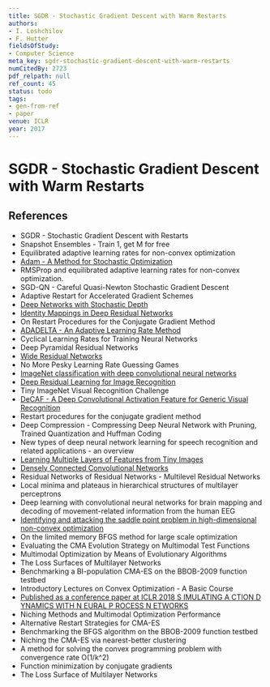 ```yaml
---
title: SGDR - Stochastic Gradient Descent with Warm Restarts
authors:
- I. Loshchilov
- F. Hutter
fieldsOfStudy:
- Computer Science
meta_key: sgdr-stochastic-gradient-descent-with-warm-restarts
numCitedBy: 2723
pdf_relpath: null
ref_count: 45
status: todo
tags:
- gen-from-ref
- paper
venue: ICLR
year: 2017
---
```


# SGDR - Stochastic Gradient Descent with Warm Restarts

## References

- SGDR - Stochastic Gradient Descent with Restarts
- Snapshot Ensembles - Train 1, get M for free
- Equilibrated adaptive learning rates for non-convex optimization
- [Adam - A Method for Stochastic Optimization](./adam-a-method-for-stochastic-optimization.md)
- RMSProp and equilibrated adaptive learning rates for non-convex optimization.
- SGD-QN - Careful Quasi-Newton Stochastic Gradient Descent
- Adaptive Restart for Accelerated Gradient Schemes
- [Deep Networks with Stochastic Depth](./deep-networks-with-stochastic-depth.md)
- [Identity Mappings in Deep Residual Networks](./identity-mappings-in-deep-residual-networks.md)
- On Restart Procedures for the Conjugate Gradient Method
- [ADADELTA - An Adaptive Learning Rate Method](./adadelta-an-adaptive-learning-rate-method.md)
- Cyclical Learning Rates for Training Neural Networks
- Deep Pyramidal Residual Networks
- [Wide Residual Networks](./wide-residual-networks.md)
- No More Pesky Learning Rate Guessing Games
- [ImageNet classification with deep convolutional neural networks](./imagenet-classification-with-deep-convolutional-neural-networks.md)
- [Deep Residual Learning for Image Recognition](./deep-residual-learning-for-image-recognition.md)
- Tiny ImageNet Visual Recognition Challenge
- [DeCAF - A Deep Convolutional Activation Feature for Generic Visual Recognition](./decaf-a-deep-convolutional-activation-feature-for-generic-visual-recognition.md)
- Restart procedures for the conjugate gradient method
- Deep Compression - Compressing Deep Neural Network with Pruning, Trained Quantization and Huffman Coding
- New types of deep neural network learning for speech recognition and related applications - an overview
- [Learning Multiple Layers of Features from Tiny Images](./learning-multiple-layers-of-features-from-tiny-images.md)
- [Densely Connected Convolutional Networks](./densely-connected-convolutional-networks.md)
- Residual Networks of Residual Networks - Multilevel Residual Networks
- Local minima and plateaus in hierarchical structures of multilayer perceptrons
- Deep learning with convolutional neural networks for brain mapping and decoding of movement-related information from the human EEG
- [Identifying and attacking the saddle point problem in high-dimensional non-convex optimization](./identifying-and-attacking-the-saddle-point-problem-in-high-dimensional-non-convex-optimization.md)
- On the limited memory BFGS method for large scale optimization
- Evaluating the CMA Evolution Strategy on Multimodal Test Functions
- Multimodal Optimization by Means of Evolutionary Algorithms
- The Loss Surfaces of Multilayer Networks
- Benchmarking a BI-population CMA-ES on the BBOB-2009 function testbed
- Introductory Lectures on Convex Optimization - A Basic Course
- [Published as a conference paper at ICLR 2018 S IMULATING A CTION D YNAMICS WITH N EURAL P ROCESS N ETWORKS](./published-as-a-conference-paper-at-iclr-2018-s-imulating-a-ction-d-ynamics-with-n-eural-p-rocess-n-etworks.md)
- Niching Methods and Multimodal Optimization Performance
- Alternative Restart Strategies for CMA-ES
- Benchmarking the BFGS algorithm on the BBOB-2009 function testbed
- Niching the CMA-ES via nearest-better clustering
- A method for solving the convex programming problem with convergence rate O(1/k^2)
- Function minimization by conjugate gradients
- The Loss Surface of Multilayer Networks
